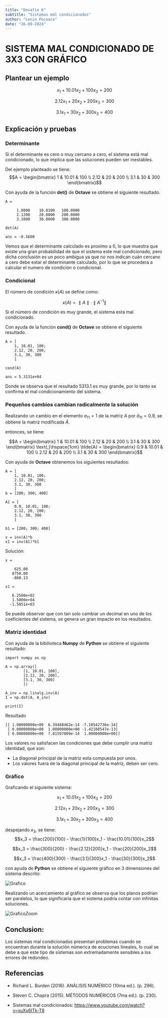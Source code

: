 ```yaml
---
title: "Desafio 6"
subtitle: "Sistemas mal condicionados"
author: "Lenin Pocoaca"
date: "26-09-2024"
---
```


# SISTEMA MAL CONDICIONADO DE 3X3 CON GRÁFICO

## Plantear un ejemplo

$$x_1 + 10.01x_2 + 100x_3 = 200$$

$$2.12x_1 + 20x_2 + 200x_3 = 300$$

$$3.1x_1 + 30x_2 + 300x_3 = 400$$

## Explicación y pruebas

### Determinante
Si el determinante es cero o muy cercano a cero, el sistema está mal condicionado, lo que implica que las soluciones pueden ser inestables.

Del ejemplo planteado se tiene:
$$A = \begin{bmatrix}
1 & 10.01 & 100 \\
2.12 & 20 & 200 \\
3.1 & 30 & 300
\end{bmatrix}$$

Con ayuda de la función **det()** de **Octave**
se obtiene el siguiente resultado.
```{octave}
A =

     1.0000    10.0100   100.0000
     2.1200    20.0000   200.0000
     3.1000    30.0000   300.0000

det(A)

ans = -0.1600
```
Vemos que el determinante calculado es proximo a $0$, lo que muestra que existe una gran probabilidad de que el sistema este mal condicionado, pero dicha conclusión es un poco ambigua ya que no nos indican cuán cercano a cero debe estar el determinante calculado, por lo que se procedera a calcular el numero de condición o condicional.

### Condicional

El número de condición $\kappa(A)$ se define como:

$$κ(A)=∥A∥⋅∥A^{−1}∥$$

Si el número de condición es muy grande, el sistema esta mal condicionado.

Con ayuda de la función **cond()** de **Octave**
se obtiene el siguiente resultado.
```{octave}
A = [
    1, 10.01, 100;
    2.12, 20, 200;
    3.1, 30, 300
    ]

cond(A)

ans = 5.3131e+04
```

Donde se observa que el resultado $5313.1$ es muy grande, por lo tanto se confirma el mal condicionamiento del sistema.

### Pequeños cambios cambian radicalmente la solución

Realizando un cambio en el elemento $a_{11} = 1$ de la matriz $A$ por $\tilde{a}_{11} = 0.9$, se obtiene la matriz modificada $\tilde{A}$.

entonces, se tiene:

$$A = \begin{bmatrix}
1 & 10.01 & 100 \\
2.12 & 20 & 200 \\
3.1 & 30 & 300
\end{bmatrix} \text{;}\hspace{1cm} \tilde{A} = \begin{bmatrix}
0.9 & 10.01 & 100 \\
2.12 & 20 & 200 \\
3.1 & 30 & 300
\end{bmatrix}$$

Con ayuda de **Octave** obtenemos los siguientes resultados:
```{octave}
A = [
    1, 10.01, 100;
    2.12, 20, 200;
    3.1, 30, 300
    ]
b = [200; 300; 400]

A1 = [
    0.9, 10.01, 100;
    2.12, 20, 200;
    3.1, 30, 300
    ]

b1 = [200; 300; 400]

x = inv(A)*b
x1 = inv(A1)*b1
```
Solución:
```{octave}
x =

    625.00
   8750.00
   -880.13

x1 =

   6.2500e+02
   1.5000e+04
  -1.5051e+03
```
Se puede observar que con tan solo cambiar un decimal en uno de los coeficientes del sistema, se genera un gran impacto en los resultados.

### Matriz identidad
Con ayuda de la bibilioteca **Numpy** de **Python** se obtiene el siguiente resultado:

```{python}
import numpy as np

A = np.array([
        [1, 10.01, 100],
        [2.12, 20, 200],
        [3.1, 30, 300]
        ])

A_inv = np.linalg.inv(A)
I = np.dot(A, A_inv)

print(I)
```
Resultado
```{python}
[[ 1.00000000e+00  6.39488462e-14 -7.10542736e-14]
 [ 0.00000000e+00  1.00000000e+00 -1.42108547e-13]
 [ 0.00000000e+00  7.81597009e-14  1.00000000e+00]]
```

Los valores no satisfacen las condiciones que debe cumplir una matriz identidad, que son:

* La diagonal principal de la matriz esta compuesta por unos.
* Los valores fuera de la diagonal principal de la matriz, deben ser cero.

### Gráfico

Graficando el siguiente sistema:

$$x_1 + 10.01x_2 + 100x_3 = 200$$

$$2.12x_1 + 20x_2 + 200x_3 = 300$$

$$3.1x_1 + 30x_2 + 300x_3 = 400$$

despejando $x_3$, se tiene:
$$x_3 = \frac{200}{100} - \frac{1}{100}x_1 - \frac{10.01}{100}x_2$$

$$x_3 = \frac{300}{200} - \frac{2.12}{200}x_1 - \frac{20}{200}x_2$$

$$x_3 = \frac{400}{300} - \frac{3.1}{300}x_1 - \frac{30}{300}x_2$$

con ayuda de **Python** se obtiene el siguiente gráfico en 3 dimensiones del sistema descrito:

![Grafico](img1.png)

Realizando un acercamiento al gráfico se observa que los planos podrían ser paralelos, lo que significaría que el sistema podría contar con infinitas soluciones.

![GraficoZoom](img2.png)

## Conclusion:
Los sistemas mal condicionados presentan problemas cuando se encuentran durante la solución númerica de ecuciones lineales, lo cual se debe a que este tipo de sistemas son extremadamente sensibles a los errores de redondeo.

## Referencias

* Richard L. Burden (2016). ANÁLISIS NUMÉRICO (10ma ed.). (p. 296).

* Steven C. Chapra (2015). MÉTODOS NUMÉRICOS (7ma ed.). (p. 230).

* Sistemas mal condicionados: https://www.youtube.com/watch?v=xuXx6ITk-T8

